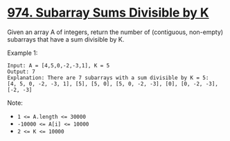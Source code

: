 # [974. Subarray Sums Divisible by K](https://leetcode.com/problems/subarray-sums-divisible-by-k/)

Given an array A of integers, return the number of (contiguous, non-empty) subarrays that have a sum divisible by K.

Example 1:

```text
Input: A = [4,5,0,-2,-3,1], K = 5
Output: 7
Explanation: There are 7 subarrays with a sum divisible by K = 5:
[4, 5, 0, -2, -3, 1], [5], [5, 0], [5, 0, -2, -3], [0], [0, -2, -3], [-2, -3]
```

Note:

- `1 <= A.length <= 30000`
- `-10000 <= A[i] <= 10000`
- `2 <= K <= 10000`